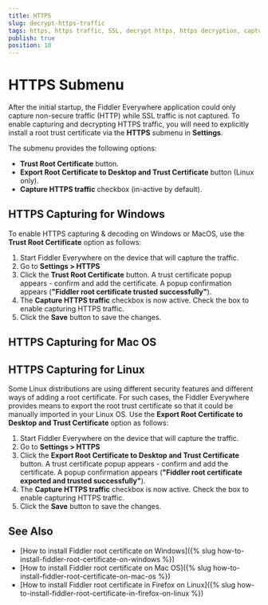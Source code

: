 ```yaml
---
title: HTTPS
slug: decrypt-https-traffic
tags: https, https traffic, SSL, decrypt https, https decryption, capturing HTTPS, trust certificate
publish: true
position: 10
---
```


# HTTPS Submenu

After the initial startup, the Fiddler Everywhere application could only capture non-secure traffic (HTTP) while SSL traffic is not captured. To enable capturing and decrypting HTTPS traffic, you will need to explicitly install a root trust certificate via the __HTTPS__ submenu in __Settings__.

The submenu provides the following options:

- __Trust Root Certificate__ button.
- __Export Root Certificate to Desktop and Trust Certificate__ button (Linux only).
- __Capture HTTPS traffic__ checkbox (in-active by default).


## HTTPS Capturing for Windows

To enable HTTPS capturing & decoding on Windows or MacOS, use the __Trust Root Certificate__ option as follows:

1. Start Fiddler Everywhere on the device that will capture the traffic.
2. Go to __Settings > HTTPS__
3. Click the __Trust Root Certificate__ button. A trust certificate popup appears - confirm and add the certificate. 
A popup confirmation appears (__"Fiddler root certificate trusted successfully"__).
4. The __Capture HTTPS traffic__ checkbox is now active. Check the box to enable capturing HTTPS traffic.
5. Click the __Save__ button to save the changes.

## HTTPS Capturing for Mac OS

## HTTPS Capturing for Linux

Some Linux distributions are using different security features and different ways of adding a root certificate. For such cases, the Fiddler Everywhere provides means to export the root trust certificate so that it could be manually imported in your Linux OS. Use the __Export Root Certificate to Desktop and Trust Certificate__ option as follows:

1. Start Fiddler Everywhere on the device that will capture the traffic.
2. Go to __Settings > HTTPS__
3. Click the __Export Root Certificate to Desktop and Trust Certificate__ button. 
A trust certificate popup appears - confirm and add the certificate. A popup confirmation appears (__"Fiddler root certificate exported and trusted successfully"__).
4. The __Capture HTTPS traffic__ checkbox is now active. Check the box to enable capturing HTTPS traffic.
5. Click the __Save__ button to save the changes.

## See Also

* [How to install Fiddler root certificate on Windows]({% slug how-to-install-fiddler-root-certificate-on-windows %})
* [How to install Fiddler root certificate on Mac OS]({% slug how-to-install-fiddler-root-certificate-on-mac-os %})
* [How to install Fiddler root certificate in Firefox on Linux]({% slug how-to-install-fiddler-root-certificate-in-firefox-on-linux %})
